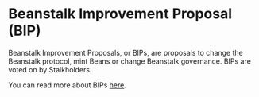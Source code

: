 # Beanstalk Improvement Proposal (BIP)

Beanstalk Improvement Proposals, or BIPs, are proposals to change the Beanstalk protocol, mint Beans or change Beanstalk governance. BIPs are voted on by Stalkholders.

You can read more about BIPs [here](https://docs.bean.money/almanac/governance/proposals#bip).
